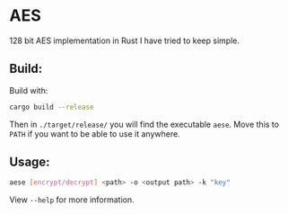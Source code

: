 # AES

128 bit AES implementation in Rust I have tried to keep simple.

## Build:

Build with:

```bash
cargo build --release
```

Then in `./target/release/` you will find the executable `aese`. Move this to `PATH` if you want to be able to use it anywhere.

## Usage:

```bash
aese [encrypt/decrypt] <path> -o <output path> -k "key"
```

View `--help` for more information.
